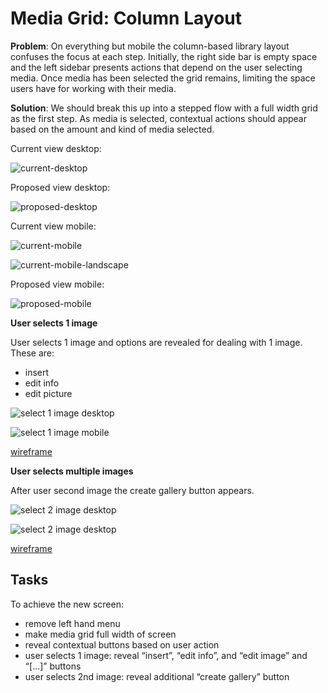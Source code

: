 # Media Grid: Column Layout

**Problem**: On everything but mobile the column-based library layout confuses the focus at each step. Initially, the right side bar is empty space and the left sidebar presents actions that depend on the user selecting media. Once media has been selected the grid remains, limiting the space users have for working with their media.

**Solution**:  We should break this up into a stepped flow with a full width grid as the first step. As media is selected, contextual actions should appear based on the amount and kind of media selected.

Current view desktop:

![current-desktop](https://www.dropbox.com/s/00d1g8bnny3y5ec/Screen%20Shot%202015-04-30%20at%2011.32.18%20AM.png?dl=1)

Proposed view desktop:

![proposed-desktop](https://www.dropbox.com/s/4hfs8j9gcpg5c2z/Screen%20Shot%202015-04-30%20at%2011.42.04%20AM.png?dl=1)

Current view mobile:

![current-mobile](https://www.dropbox.com/s/nejf079ypu5eopa/Screen%20Shot%202015-04-30%20at%2011.44.05%20AM.png?dl=1)

![current-mobile-landscape](https://www.dropbox.com/s/fllacdxgh17gc3n/Screen%20Shot%202015-04-30%20at%2011.45.15%20AM.png?dl=1)

Proposed view mobile:

![proposed-mobile](https://cldup.com/Wt3mC7ymSw.png)

**User selects 1 image**

User selects 1 image and options are revealed for dealing with 1 image. These are:
- insert
- edit info
- edit picture

![select 1 image desktop](https://cldup.com/GVyrqeSWSA.png)

![select 1 image mobile](https://cldup.com/kWPU1OuBPI.png)

[wireframe](https://projects.invisionapp.com/share/QD2NHGDYB#/screens/72120163?maintainScrollPosition=true)

**User selects multiple images**

After user second image the create gallery button appears. 

![select 2 image desktop](https://cldup.com/EOTab_LEng.png)

![select 2 image desktop](https://cldup.com/iK5SVbzQOH.png)

[wireframe](https://projects.invisionapp.com/share/QD2NHGDYB#/screens/72120165?maintainScrollPosition=true)

## Tasks

To achieve the new screen:
- remove left hand menu
- make media grid full width of screen
- reveal contextual buttons based on user action
- user selects 1 image: reveal “insert”, “edit info”, and “edit image” and “[…]” buttons
- user selects 2nd image: reveal additional “create gallery” button


